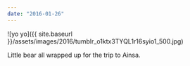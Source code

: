 ```yaml
---
date: "2016-01-26"
---
```


![yo yo]({{ site.baseurl }}/assets/images/2016/tumblr_o1ktx3TYQL1r16syio1_500.jpg)

Little bear all wrapped up for the trip to Ainsa.
